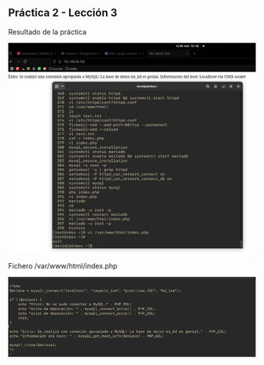 ## Práctica 2 - Lección 3

Resultado de la práctica

![Resultado de la práctica](capturas/p2-l3-resultado.png)

Fichero /var/www/html/index.php

![Fichero /var/www/html/index.php](capturas/p2-l3-php.png)

